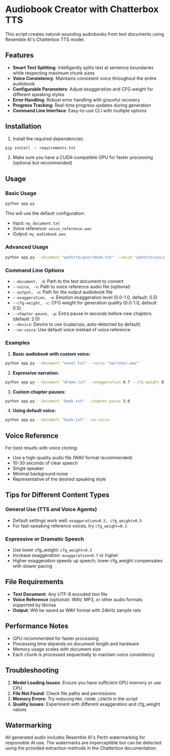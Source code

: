 # Audiobook Creator with Chatterbox TTS

This script creates natural-sounding audiobooks from text documents using Resemble AI's Chatterbox TTS model.

## Features

- **Smart Text Splitting**: Intelligently splits text at sentence boundaries while respecting maximum chunk sizes
- **Voice Consistency**: Maintains consistent voice throughout the entire audiobook
- **Configurable Parameters**: Adjust exaggeration and CFG weight for different speaking styles
- **Error Handling**: Robust error handling with graceful recovery
- **Progress Tracking**: Real-time progress updates during generation
- **Command Line Interface**: Easy-to-use CLI with multiple options

## Installation

1. Install the required dependencies:
```bash
pip install -r requirements.txt
```

2. Make sure you have a CUDA-compatible GPU for faster processing (optional but recommended)

## Usage

### Basic Usage

```bash
python app.py
```

This will use the default configuration:
- Input: `my_document.txt`
- Voice reference: `voice_reference.wav`
- Output: `my_audiobook.wav`

### Advanced Usage

```bash
python app.py --document "path/to/your/book.txt" --voice "path/to/voice.wav" --output "my_audiobook.wav"
```

### Command Line Options

- `--document, -d`: Path to the text document to convert
- `--voice, -v`: Path to voice reference audio file (optional)
- `--output, -o`: Path for the output audiobook file
- `--exaggeration, -e`: Emotion exaggeration level (0.0-1.0, default: 0.5)
- `--cfg-weight, -c`: CFG weight for generation quality (0.0-1.0, default: 0.5)
- `--chapter-pause, -p`: Extra pause in seconds before new chapters (default: 2.0)
- `--device`: Device to use (cuda/cpu, auto-detected by default)
- `--no-voice`: Use default voice instead of voice reference

### Examples

1. **Basic audiobook with custom voice:**
```bash
python app.py --document "novel.txt" --voice "narrator.wav"
```

2. **Expressive narration:**
```bash
python app.py --document "drama.txt" --exaggeration 0.7 --cfg-weight 0.3
```

3. **Custom chapter pauses:**
```bash
python app.py --document "book.txt" --chapter-pause 3.0
```

4. **Using default voice:**
```bash
python app.py --document "book.txt" --no-voice
```

## Voice Reference

For best results with voice cloning:
- Use a high-quality audio file (WAV format recommended)
- 10-30 seconds of clear speech
- Single speaker
- Minimal background noise
- Representative of the desired speaking style

## Tips for Different Content Types

### General Use (TTS and Voice Agents)
- Default settings work well: `exaggeration=0.5, cfg_weight=0.5`
- For fast-speaking reference voices, try `cfg_weight=0.3`

### Expressive or Dramatic Speech
- Use lower cfg_weight: `cfg_weight=0.3`
- Increase exaggeration: `exaggeration=0.7` or higher
- Higher exaggeration speeds up speech; lower cfg_weight compensates with slower pacing

## File Requirements

- **Text Document**: Any UTF-8 encoded text file
- **Voice Reference** (optional): WAV, MP3, or other audio formats supported by librosa
- **Output**: Will be saved as WAV format with 24kHz sample rate

## Performance Notes

- GPU recommended for faster processing
- Processing time depends on document length and hardware
- Memory usage scales with document size
- Each chunk is processed sequentially to maintain voice consistency

## Troubleshooting

1. **Model Loading Issues**: Ensure you have sufficient GPU memory or use CPU
2. **File Not Found**: Check file paths and permissions
3. **Memory Errors**: Try reducing `MAX_CHUNK_LENGTH` in the script
4. **Quality Issues**: Experiment with different exaggeration and cfg_weight values

## Watermarking

All generated audio includes Resemble AI's Perth watermarking for responsible AI use. The watermarks are imperceptible but can be detected using the provided extraction methods in the Chatterbox documentation.
